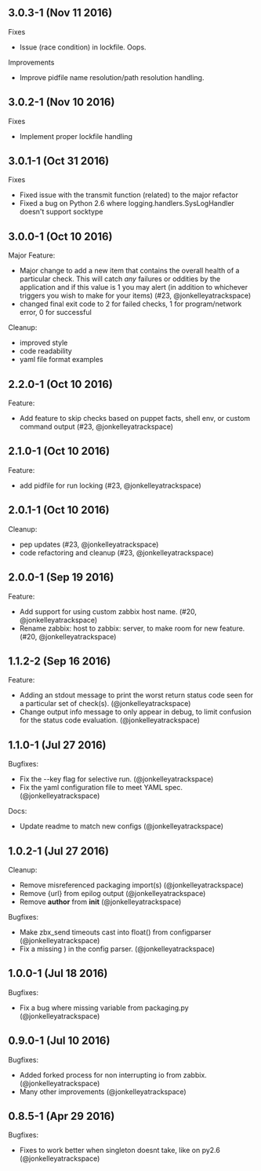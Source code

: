 ## 3.0.3-1 (Nov 11 2016)

Fixes

  - Issue (race condition) in lockfile. Oops.

Improvements

  - Improve pidfile name resolution/path resolution handling.

## 3.0.2-1 (Nov 10 2016)

Fixes

  - Implement proper lockfile handling

## 3.0.1-1 (Oct 31 2016)

Fixes

  - Fixed issue with the transmit function (related) to the major refactor
  - Fixed a bug on Python 2.6 where logging.handlers.SysLogHandler doesn't support socktype


## 3.0.0-1 (Oct 10 2016)

Major Feature:

  - Major change to add a new item that contains the overall health of a particular check. This will catch *any* failures or oddities by
  the application and if this value is 1 you may alert (in addition to whichever triggers you wish to make for your items)  (#23, @jonkelleyatrackspace)
  - changed final exit code to 2 for failed checks, 1 for program/network error, 0 for successful

Cleanup:
  - improved style
  - code readability
  - yaml file format examples

## 2.2.0-1 (Oct 10 2016)

Feature:

  - Add feature to skip checks based on puppet facts, shell env, or custom command output (#23, @jonkelleyatrackspace)

## 2.1.0-1 (Oct 10 2016)

Feature:

  - add pidfile for run locking (#23, @jonkelleyatrackspace)

## 2.0.1-1 (Oct 10 2016)

Cleanup:

  - pep updates (#23, @jonkelleyatrackspace)
  - code refactoring and cleanup (#23, @jonkelleyatrackspace)

## 2.0.0-1 (Sep 19 2016)

Feature:

  - Add support for using custom zabbix host name. (#20, @jonkelleyatrackspace)
  - Rename zabbix: host to zabbix: server, to make room for new feature. (#20, @jonkelleyatrackspace)

## 1.1.2-2 (Sep 16 2016)

Feature:

  - Adding an stdout message to print the worst return status code seen for a particular set of check(s). (@jonkelleyatrackspace)
  - Change output info message to only appear in debug, to limit confusion for the status code evaluation. (@jonkelleyatrackspace)

## 1.1.0-1 (Jul 27 2016)

Bugfixes:

  - Fix the --key flag for selective run. (@jonkelleyatrackspace)
  - Fix the yaml configuration file to meet YAML spec. (@jonkelleyatrackspace)

Docs:

  - Update readme to match new configs (@jonkelleyatrackspace)

## 1.0.2-1 (Jul 27 2016)

Cleanup:

  - Remove misreferenced packaging import(s) (@jonkelleyatrackspace)
  - Remove {url} from epilog output (@jonkelleyatrackspace)
  - Remove __author__ from __init__ (@jonkelleyatrackspace)

Bugfixes:

  - Make zbx_send timeouts cast into float() from configparser (@jonkelleyatrackspace)
  - Fix a missing ) in the config parser. (@jonkelleyatrackspace)

## 1.0.0-1 (Jul 18 2016)

Bugfixes:

  - Fix a bug where missing variable from packaging.py (@jonkelleyatrackspace)

## 0.9.0-1 (Jul 10 2016)

Bugfixes:

  - Added forked process for non interrupting io from zabbix. (@jonkelleyatrackspace)
  - Many other improvements (@jonkelleyatrackspace)

## 0.8.5-1 (Apr 29 2016)

Bugfixes:

  - Fixes to work better when singleton doesnt take, like on py2.6 (@jonkelleyatrackspace)
